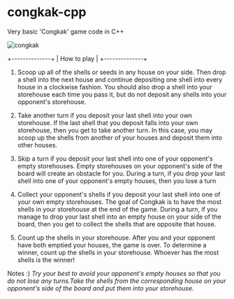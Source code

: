 # congkak-cpp
Very basic 'Congkak' game code in C++

![congkak](https://user-images.githubusercontent.com/44694369/107924228-95e88100-6fad-11eb-8044-7192ed78d9a9.JPG)

+--------------+
| How to play  |
+--------------+
1. Scoop up all of the shells or seeds in any house on your side. Then drop a shell into the next house and continue depositing one shell into every house in a clockwise fashion. You should also drop a shell into your storehouse each time you pass it, but do not deposit any shells into your opponent's storehouse.

2. Take another turn if you deposit your last shell into your own storehouse. If the last shell that you deposit falls into your own storehouse, then you get to take another turn. In this case, you may scoop up the shells from another of your houses and deposit them into other houses.

3. Skip a turn if you deposit your last shell into one of your opponent's empty storehouses. Empty storehouses on your opponent's side of the board will create an obstacle for you. During a turn, if you drop your last shell into one of your opponent's empty houses, then you lose a turn

4. Collect your opponent's shells if you deposit your last shell into one of your own empty storehouses. The goal of Congkak is to have the most shells in your storehouse at the end of the game. During a turn, if you manage to drop your last shell into an empty house on your side of the board, then you get to collect the shells that are opposite that house.

5. Count up the shells in your storehouse. After you and your opponent have both emptied your houses, the game is over. To determine a winner, count up the shells in your storehouse. Whoever has the most shells is the winner!

Notes :) *Try your best to avoid your opponent's empty houses so that you do not lose any turns.Take the shells from the corresponding house on your opponent's side of the board and put them into your storehouse.*
